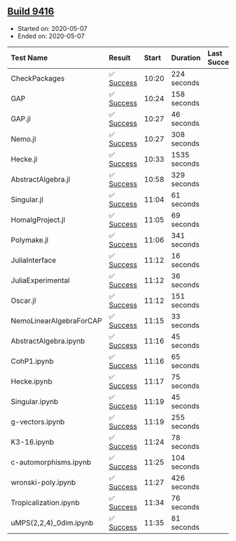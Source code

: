 ## [Build 9416](https://oscarci.mathematik.uni-kl.de/job/oscar/9416/)

* Started on: 2020-05-07
* Ended on: 2020-05-07

| Test Name    | Result | Start | Duration | Last Success | First Failure |
|:-------------|:-------|:------|:---------|:-------------|:--------------|
| CheckPackages | ✅ [Success](https://oscarci.mathematik.uni-kl.de/job/oscar/9416/artifact/logs/build-9416/CheckPackages.log) | 10:20 | 224 seconds |  |  |
| GAP | ✅ [Success](https://oscarci.mathematik.uni-kl.de/job/oscar/9416/artifact/logs/build-9416/GAP.log) | 10:24 | 158 seconds |  |  |
| GAP.jl | ✅ [Success](https://oscarci.mathematik.uni-kl.de/job/oscar/9416/artifact/logs/build-9416/GAP.jl.log) | 10:27 | 46 seconds |  |  |
| Nemo.jl | ✅ [Success](https://oscarci.mathematik.uni-kl.de/job/oscar/9416/artifact/logs/build-9416/Nemo.jl.log) | 10:27 | 308 seconds |  |  |
| Hecke.jl | ✅ [Success](https://oscarci.mathematik.uni-kl.de/job/oscar/9416/artifact/logs/build-9416/Hecke.jl.log) | 10:33 | 1535 seconds |  |  |
| AbstractAlgebra.jl | ✅ [Success](https://oscarci.mathematik.uni-kl.de/job/oscar/9416/artifact/logs/build-9416/AbstractAlgebra.jl.log) | 10:58 | 329 seconds |  |  |
| Singular.jl | ✅ [Success](https://oscarci.mathematik.uni-kl.de/job/oscar/9416/artifact/logs/build-9416/Singular.jl.log) | 11:04 | 61 seconds |  |  |
| HomalgProject.jl | ✅ [Success](https://oscarci.mathematik.uni-kl.de/job/oscar/9416/artifact/logs/build-9416/HomalgProject.jl.log) | 11:05 | 69 seconds |  |  |
| Polymake.jl | ✅ [Success](https://oscarci.mathematik.uni-kl.de/job/oscar/9416/artifact/logs/build-9416/Polymake.jl.log) | 11:06 | 341 seconds |  |  |
| JuliaInterface | ✅ [Success](https://oscarci.mathematik.uni-kl.de/job/oscar/9416/artifact/logs/build-9416/JuliaInterface.log) | 11:12 | 16 seconds |  |  |
| JuliaExperimental | ✅ [Success](https://oscarci.mathematik.uni-kl.de/job/oscar/9416/artifact/logs/build-9416/JuliaExperimental.log) | 11:12 | 36 seconds |  |  |
| Oscar.jl | ✅ [Success](https://oscarci.mathematik.uni-kl.de/job/oscar/9416/artifact/logs/build-9416/Oscar.jl.log) | 11:12 | 151 seconds |  |  |
| NemoLinearAlgebraForCAP | ✅ [Success](https://oscarci.mathematik.uni-kl.de/job/oscar/9416/artifact/logs/build-9416/NemoLinearAlgebraForCAP.log) | 11:15 | 33 seconds |  |  |
| AbstractAlgebra.ipynb | ✅ [Success](https://oscarci.mathematik.uni-kl.de/job/oscar/9416/artifact/logs/build-9416/AbstractAlgebra.ipynb.log) | 11:16 | 45 seconds |  |  |
| CohP1.ipynb | ✅ [Success](https://oscarci.mathematik.uni-kl.de/job/oscar/9416/artifact/logs/build-9416/CohP1.ipynb.log) | 11:16 | 65 seconds |  |  |
| Hecke.ipynb | ✅ [Success](https://oscarci.mathematik.uni-kl.de/job/oscar/9416/artifact/logs/build-9416/Hecke.ipynb.log) | 11:17 | 75 seconds |  |  |
| Singular.ipynb | ✅ [Success](https://oscarci.mathematik.uni-kl.de/job/oscar/9416/artifact/logs/build-9416/Singular.ipynb.log) | 11:19 | 45 seconds |  |  |
| g-vectors.ipynb | ✅ [Success](https://oscarci.mathematik.uni-kl.de/job/oscar/9416/artifact/logs/build-9416/g-vectors.ipynb.log) | 11:19 | 255 seconds |  |  |
| K3-16.ipynb | ✅ [Success](https://oscarci.mathematik.uni-kl.de/job/oscar/9416/artifact/logs/build-9416/K3-16.ipynb.log) | 11:24 | 78 seconds |  |  |
| c-automorphisms.ipynb | ✅ [Success](https://oscarci.mathematik.uni-kl.de/job/oscar/9416/artifact/logs/build-9416/c-automorphisms.ipynb.log) | 11:25 | 104 seconds |  |  |
| wronski-poly.ipynb | ✅ [Success](https://oscarci.mathematik.uni-kl.de/job/oscar/9416/artifact/logs/build-9416/wronski-poly.ipynb.log) | 11:27 | 426 seconds |  |  |
| Tropicalization.ipynb | ✅ [Success](https://oscarci.mathematik.uni-kl.de/job/oscar/9416/artifact/logs/build-9416/Tropicalization.ipynb.log) | 11:34 | 76 seconds |  |  |
| uMPS(2,2,4)_0dim.ipynb | ✅ [Success](https://oscarci.mathematik.uni-kl.de/job/oscar/9416/artifact/logs/build-9416/uMPS-2-2-4-_0dim.ipynb.log) | 11:35 | 81 seconds |  |  |
